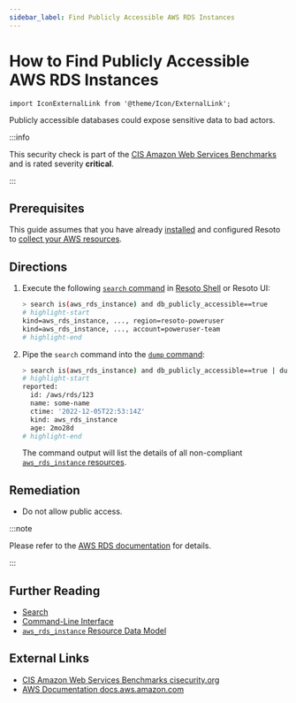 ```yaml
---
sidebar_label: Find Publicly Accessible AWS RDS Instances
---
```


# How to Find Publicly Accessible AWS RDS Instances

```mdx-code-block
import IconExternalLink from '@theme/Icon/ExternalLink';
```

Publicly accessible databases could expose sensitive data to bad actors.

:::info

This security check is part of the [CIS Amazon Web Services Benchmarks](https://cisecurity.org/benchmark/amazon_web_services) and is rated severity **critical**.

:::

## Prerequisites

This guide assumes that you have already [installed](../../../getting-started/install-resoto/index.md) and configured Resoto to [collect your AWS resources](../../../how-to-guides/data-sources/collect-aws-resource-data.md).

## Directions

1. Execute the following [`search` command](../../../reference/cli/search-commands/search.md) in [Resoto Shell](../../../reference/components/shell.md) or Resoto UI:

   ```bash
   > search is(aws_rds_instance) and db_publicly_accessible==true
   # highlight-start
   ​kind=aws_rds_instance, ..., region=resoto-poweruser
   ​kind=aws_rds_instance, ..., account=poweruser-team
   # highlight-end
   ```

2. Pipe the `search` command into the [`dump` command](../../../reference/cli/format-commands/dump.md):

   ```bash
   > search is(aws_rds_instance) and db_publicly_accessible==true | dump
   # highlight-start
   ​reported:
   ​  id: /aws/rds/123
   ​  name: some-name
   ​  ctime: '2022-12-05T22:53:14Z'
   ​  kind: aws_rds_instance
   ​  age: 2mo28d
   # highlight-end
   ```

   The command output will list the details of all non-compliant [`aws_rds_instance` resources](../../../reference/unified-data-model/aws.md#aws_rds_instance).

## Remediation

- Do not allow public access.

:::note

Please refer to the [AWS RDS documentation](https://docs.aws.amazon.com/AmazonRDS/latest/UserGuide/CHAP_RDS_Configuring.html) for details.

:::

## Further Reading

- [Search](../../../reference/search/index.md)
- [Command-Line Interface](../../../reference/cli/index.md)
- [`aws_rds_instance` Resource Data Model](../../../reference/unified-data-model/aws.md#aws_rds_instance)

## External Links

- [CIS Amazon Web Services Benchmarks <span class="badge badge--secondary" aria-hidden="true">cisecurity.org <IconExternalLink width="10" height="10" /></span>](https://cisecurity.org/benchmark/amazon_web_services)
- [AWS Documentation <span class="badge badge--secondary" aria-hidden="true">docs.aws.amazon.com <IconExternalLink width="10" height="10" /></span>](https://docs.aws.amazon.com/AmazonRDS/latest/UserGuide/CHAP_RDS_Configuring.html)
